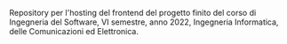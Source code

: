 Repository per l'hosting del frontend del progetto finito del corso di Ingegneria del Software, VI semestre, anno 2022, Ingegneria Informatica, delle Comunicazioni ed Elettronica.
